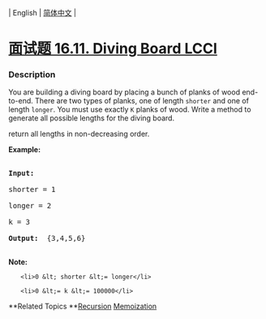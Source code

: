 | English | [简体中文](README.md) |

# [面试题 16.11. Diving Board LCCI](https://leetcode-cn.com/problems/diving-board-lcci)
 ### Description
<p>You are building a diving board by placing a bunch of planks of wood end-to-end. There are two types of planks, one of length <code>shorter</code> and one of length <code>longer</code>. You must use exactly <code>K</code> planks of wood. Write a method to generate all possible lengths for the diving board.</p>

<p>return all lengths in non-decreasing order.</p>

<p><strong>Example: </strong></p>

<pre>
<strong>Input: </strong>
shorter = 1
longer = 2
k = 3
<strong>Output: </strong> {3,4,5,6}
</pre>

<p><strong>Note: </strong></p>

<ul>
	<li>0 &lt; shorter &lt;= longer</li>
	<li>0 &lt;= k &lt;= 100000</li>
</ul>

**Related Topics	**[Recursion](https://leetcode-cn.com/tag/recursion) [Memoization](https://leetcode-cn.com/tag/memoization) 